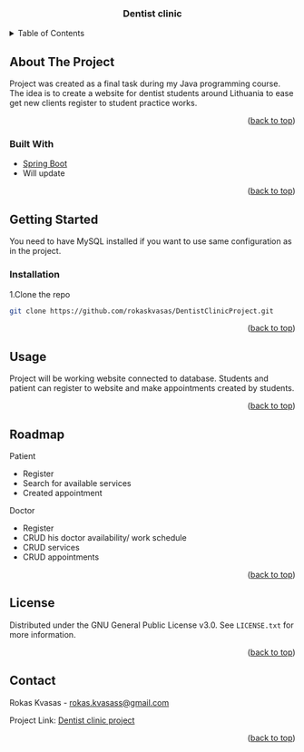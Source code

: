 <h3 align="center">Dentist clinic</h3>



<!-- TABLE OF CONTENTS -->
<details>
  <summary>Table of Contents</summary>
  <ol>
    <li>
      <a href="#about-the-project">About The Project</a>
      <ul>
        <li><a href="#built-with">Built With</a></li>
      </ul>
    </li>
    <li>
      <a href="#getting-started">Getting Started</a>
      <ul>
        <li><a href="#installation">Installation</a></li>
      </ul>
    </li>
    <li><a href="#usage">Usage</a></li>
    <li><a href="#roadmap">Roadmap</a></li>
    <li><a href="#license">License</a></li>
    <li><a href="#contact">Contact</a></li>
  </ol>
</details>


<!-- ABOUT THE PROJECT -->
## About The Project
Project was created as a final task during my Java programming course. The idea is to create a website for dentist students around Lithuania to ease get new clients register to student practice works.
<p align="right">(<a href="#top">back to top</a>)</p>

### Built With

* [Spring Boot](https://spring.io/projects/spring-boot)
* Will update

<p align="right">(<a href="#top">back to top</a>)</p>

<!-- GETTING STARTED -->
## Getting Started
You need to have MySQL installed if you want to use same configuration as in the project.

### Installation

1.Clone the repo
   ```sh
   git clone https://github.com/rokaskvasas/DentistClinicProject.git
   ```
<p align="right">(<a href="#top">back to top</a>)</p>


## Usage
Project will be working website connected to database. Students and patient can register to website and make appointments created by students.
<p align="right">(<a href="#top">back to top</a>)</p>


<!-- ROADMAP -->
## Roadmap

Patient
- Register
- Search for available services
- Created appointment

Doctor 
- Register
- CRUD his doctor availability/ work schedule
- CRUD services
- CRUD appointments


<p align="right">(<a href="#top">back to top</a>)</p>


<!-- LICENSE -->
## License

Distributed under the GNU General Public License v3.0. See `LICENSE.txt` for more information.

<p align="right">(<a href="#top">back to top</a>)</p>

<!-- CONTACT -->
## Contact

Rokas Kvasas - rokas.kvasass@gmail.com

Project Link: [Dentist clinic project](https://github.com/rokaskvasas/DentistClinicProject)

<p align="right">(<a href="#top">back to top</a>)</p>
